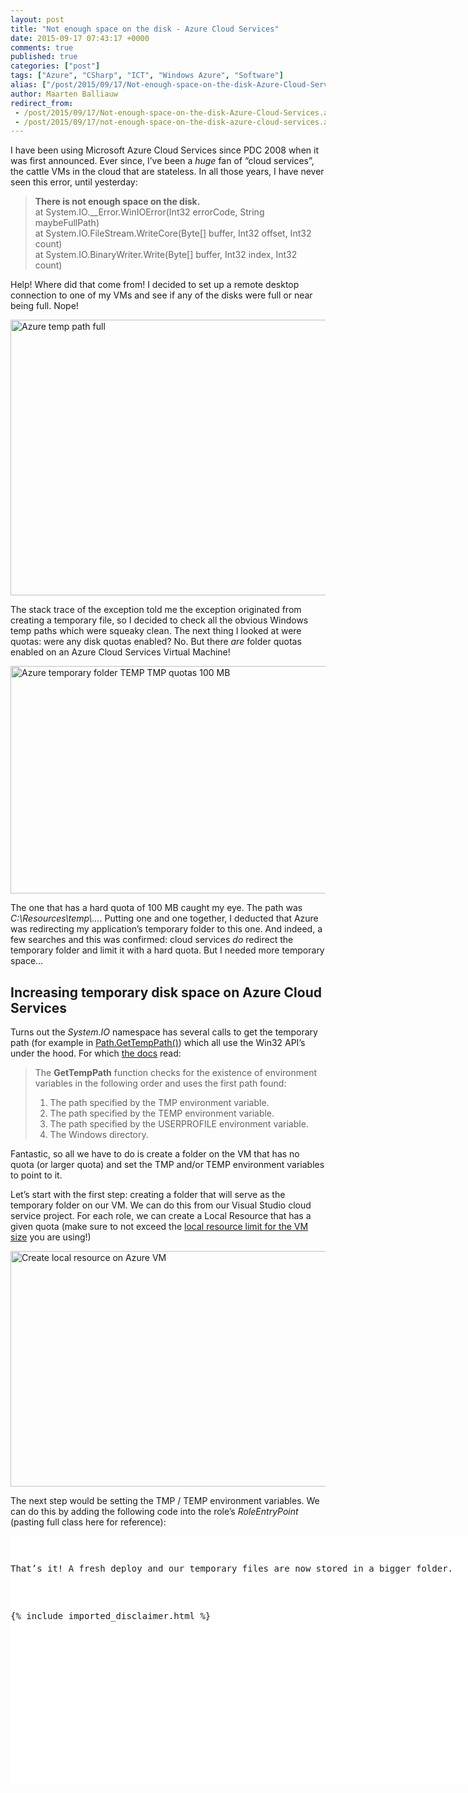 ```yaml
---
layout: post
title: "Not enough space on the disk - Azure Cloud Services"
date: 2015-09-17 07:43:17 +0000
comments: true
published: true
categories: ["post"]
tags: ["Azure", "CSharp", "ICT", "Windows Azure", "Software"]
alias: ["/post/2015/09/17/Not-enough-space-on-the-disk-Azure-Cloud-Services.aspx", "/post/2015/09/17/not-enough-space-on-the-disk-azure-cloud-services.aspx"]
author: Maarten Balliauw
redirect_from:
 - /post/2015/09/17/Not-enough-space-on-the-disk-Azure-Cloud-Services.aspx.html
 - /post/2015/09/17/not-enough-space-on-the-disk-azure-cloud-services.aspx.html
---
```

<p>I have been using Microsoft Azure Cloud Services since PDC 2008 when it was first announced. Ever since, I’ve been a <em>huge</em> fan of “cloud services”, the cattle VMs in the cloud that are stateless. In all those years, I have never seen this error, until yesterday:</p> 

<blockquote> <p><strong>There is not enough space on the disk.</strong><br>at System.IO.__Error.WinIOError(Int32 errorCode, String maybeFullPath)<br>at System.IO.FileStream.WriteCore(Byte[] buffer, Int32 offset, Int32 count)<br>at System.IO.BinaryWriter.Write(Byte[] buffer, Int32 index, Int32 count)</p>

</blockquote>

 <p>Help! Where did that come from! I decided to set up a remote desktop connection to one of my VMs and see if any of the disks were full or near being full. Nope!</p> <p><a href="/images/image_357.png"><img title="Azure temp path full" style="border-left-width: 0px; border-right-width: 0px; background-image: none; border-bottom-width: 0px; padding-top: 0px; padding-left: 0px; display: inline; padding-right: 0px; border-top-width: 0px" border="0" alt="Azure temp path full" src="/images/image_thumb_317.png" width="644" height="441"></a></p> <p>The stack trace of the exception told me the exception originated from creating a temporary file, so I decided to check all the obvious Windows temp paths which were squeaky clean. The next thing I looked at were quotas: were any disk quotas enabled? No. But there <em>are</em> folder quotas enabled on an Azure Cloud Services Virtual Machine!</p> <p><a href="/images/image_358.png"><img title="Azure temporary folder TEMP TMP quotas 100 MB" style="border-left-width: 0px; border-right-width: 0px; background-image: none; border-bottom-width: 0px; padding-top: 0px; padding-left: 0px; display: inline; padding-right: 0px; border-top-width: 0px" border="0" alt="Azure temporary folder TEMP TMP quotas 100 MB" src="/images/image_thumb_318.png" width="644" height="364"></a></p> <p>The one that has a hard quota of 100 MB caught my eye. The path was <em>C:\Resources\temp\…</em>. Putting one and one together, I deducted that Azure was redirecting my application’s temporary folder to this one. And indeed, a few searches and this was confirmed: cloud services <em>do </em>redirect the temporary folder and limit it with a hard quota. But I needed more temporary space…</p> <h2>Increasing temporary disk space on Azure Cloud Services</h2> <p>Turns out the <em>System.IO</em> namespace has several calls to get the temporary path (for example in <a href="http://referencesource.microsoft.com/#mscorlib/system/io/path.cs,886">Path.GetTempPath()</a>) which all use the Win32 API’s under the hood. For which <a href="https://msdn.microsoft.com/en-us/library/windows/desktop/aa364992(v=vs.85).aspx">the docs</a> read:</p> 

<blockquote> 
  <p>The <strong>GetTempPath</strong> function checks for the existence of environment variables in the following order and uses the first path found:  
    <ol> 
      <li>The path specified by the TMP environment variable.</li>
      <li>The path specified by the TEMP environment variable.</li>
      <li>The path specified by the USERPROFILE environment variable.</li>
      <li>The Windows directory.</li>
    </ol>
  </p>
</blockquote>

 <p>Fantastic, so all we have to do is create a folder on the VM that has no quota (or larger quota) and set the TMP and/or TEMP environment variables to point to it.</p> <p>Let’s start with the first step: creating a folder that will serve as the temporary folder on our VM. We can do this from our Visual Studio cloud service project. For each role, we can create a Local Resource that has a given quota (make sure to not exceed the <a href="https://azure.microsoft.com/en-us/documentation/articles/cloud-services-sizes-specs/">local resource limit for the VM size</a> you are using!)</p> <p><a href="/images/image_359.png"><img title="Create local resource on Azure VM" style="border-left-width: 0px; border-right-width: 0px; background-image: none; border-bottom-width: 0px; padding-top: 0px; padding-left: 0px; display: inline; padding-right: 0px; border-top-width: 0px" border="0" alt="Create local resource on Azure VM" src="/images/image_thumb_319.png" width="644" height="377"></a></p> <p>The next step would be setting the TMP / TEMP environment variables. We can do this by adding the following code into the role’s <em>RoleEntryPoint</em> (pasting full class here for reference):</p> <div id="scid:9D7513F9-C04C-4721-824A-2B34F0212519:ae5e598a-b342-4ef3-8bfe-f0859bbd8d8b" class="wlWriterEditableSmartContent" style="float: none; padding-bottom: 0px; padding-top: 0px; padding-left: 0px; margin: 0px; display: inline; padding-right: 0px"><pre style=" width: 829px; height: 398px;background-color:White;overflow: auto;"><div><!--

Code highlighting produced by Actipro CodeHighlighter (freeware)
http://www.CodeHighlighter.com/

--><span style="color: #0000FF;">public</span><span style="color: #000000;"> </span><span style="color: #0000FF;">class</span><span style="color: #000000;"> WorkerRole : RoleEntryPoint
{
    </span><span style="color: #0000FF;">private</span><span style="color: #000000;"> </span><span style="color: #0000FF;">const</span><span style="color: #000000;"> </span><span style="color: #0000FF;">string</span><span style="color: #000000;"> _customTempPathResource </span><span style="color: #000000;">=</span><span style="color: #000000;"> </span><span style="color: #800000;">&quot;</span><span style="color: #800000;">CustomTempPath</span><span style="color: #800000;">&quot;</span><span style="color: #000000;">;

    </span><span style="color: #0000FF;">private</span><span style="color: #000000;"> CancellationTokenSource _cancellationTokenSource;

    </span><span style="color: #0000FF;">public</span><span style="color: #000000;"> </span><span style="color: #0000FF;">override</span><span style="color: #000000;"> </span><span style="color: #0000FF;">bool</span><span style="color: #000000;"> OnStart()
    {
        </span><span style="color: #008000;">//</span><span style="color: #008000;"> Set TEMP path on current role</span><span style="color: #008000;">
</span><span style="color: #000000;">        </span><span style="color: #0000FF;">string</span><span style="color: #000000;"> customTempPath </span><span style="color: #000000;">=</span><span style="color: #000000;"> RoleEnvironment.GetLocalResource(_customTempPathResource).RootPath;
        Environment.SetEnvironmentVariable(</span><span style="color: #800000;">&quot;</span><span style="color: #800000;">TMP</span><span style="color: #800000;">&quot;</span><span style="color: #000000;">, customTempPath);
        Environment.SetEnvironmentVariable(</span><span style="color: #800000;">&quot;</span><span style="color: #800000;">TEMP</span><span style="color: #800000;">&quot;</span><span style="color: #000000;">, customTempPath);

        </span><span style="color: #0000FF;">return</span><span style="color: #000000;"> </span><span style="color: #0000FF;">base</span><span style="color: #000000;">.OnStart();
    }
}</span></div></pre><!-- Code inserted with Steve Dunn's Windows Live Writer Code Formatter Plugin.  http://dunnhq.com --></div>
<p>That’s it! A fresh deploy and our temporary files are now stored in a bigger folder.</p>

{% include imported_disclaimer.html %}

